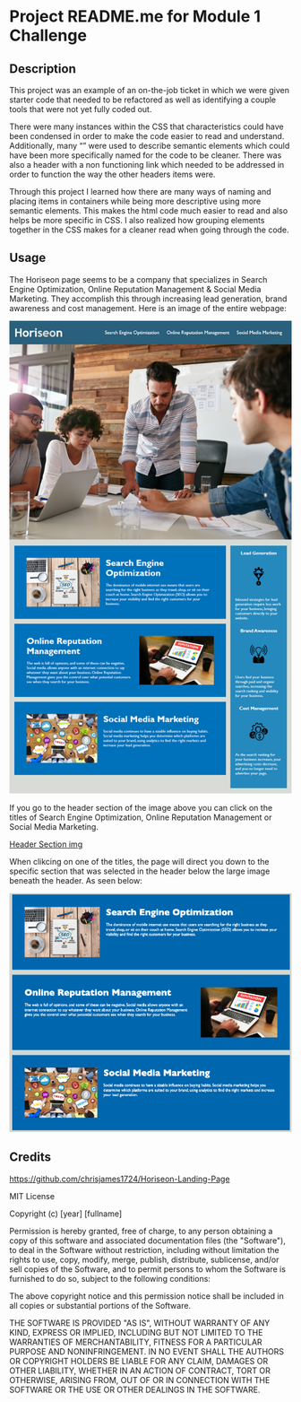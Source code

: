 # Project README.me for Module 1 Challenge

## Description

This project was an example of an on-the-job ticket in which we were given starter code that needed to be refactored as well as identifying a couple tools that were not yet fully coded out.

There were many instances within the CSS that characteristics could have been condensed in order to make the code easier to read and understand. Additionally, many “<divs>” were used to describe semantic elements which could have been more specifically named for the code to be cleaner. There was also a header with a non functioning link which needed to be addressed in order to function the way the other headers items were.

Through this project I learned how there are many ways of naming and placing items in containers while being more descriptive using more semantic elements. This makes the html code much easier to read and also helps be more specific in CSS. I also realized how grouping elements together in the CSS makes for a cleaner read when going through the code.

## Usage

The Horiseon page seems to be a company that specializes in Search Engine Optimization, Online Reputation Management & Social Media Marketing. They accomplish this through increasing lead generation, brand awareness and cost management. Here is an image of the entire webpage:

![Horiseon Homepage](<assets/images/Horiseon Homepage.png>)

If you go to the header section of the image above you can click on the titles of Search Engine Optimization, Online Reputation Management or Social Media Marketing.

[Header Section img](<assets/images/Header Section Horiseon.png>)

When clikcing on one of the titles, the page will direct you down to the specific section that was selected in the header below the large image beneath the header. As seen below:

![SEO, ORM, SMM sections](<assets/images/SEO, ORM, SMM sections.png>)

## Credits

https://github.com/chrisjames1724/Horiseon-Landing-Page

MIT License

Copyright (c) [year] [fullname]

Permission is hereby granted, free of charge, to any person obtaining a copy
of this software and associated documentation files (the "Software"), to deal
in the Software without restriction, including without limitation the rights
to use, copy, modify, merge, publish, distribute, sublicense, and/or sell
copies of the Software, and to permit persons to whom the Software is
furnished to do so, subject to the following conditions:

The above copyright notice and this permission notice shall be included in all
copies or substantial portions of the Software.

THE SOFTWARE IS PROVIDED "AS IS", WITHOUT WARRANTY OF ANY KIND, EXPRESS OR
IMPLIED, INCLUDING BUT NOT LIMITED TO THE WARRANTIES OF MERCHANTABILITY,
FITNESS FOR A PARTICULAR PURPOSE AND NONINFRINGEMENT. IN NO EVENT SHALL THE
AUTHORS OR COPYRIGHT HOLDERS BE LIABLE FOR ANY CLAIM, DAMAGES OR OTHER
LIABILITY, WHETHER IN AN ACTION OF CONTRACT, TORT OR OTHERWISE, ARISING FROM,
OUT OF OR IN CONNECTION WITH THE SOFTWARE OR THE USE OR OTHER DEALINGS IN THE
SOFTWARE.
